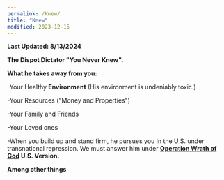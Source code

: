 ```yaml
---
permalink: /Knew/
title: "Knew"
modified: 2023-12-15
---
```



<b> Last Updated: 8/13/2024 </b>


<b> The Dispot Dictator "You Never Knew". </b>




<b>What he takes away from you:</b>




-Your Healthy <b>Environment</b> (His environment is undeniably toxic.)




-Your Resources ("Money and Properties")




-Your Family and Friends




-Your Loved ones



-When you build up and stand firm, he pursues you in the U.S. under transnational repression. We must answer him under <b> <a href=" https://www.france24.com/en/live-news/20220902-wrath-of-god-israel-s-response-to-1972-munich-massacre"> Operation Wrath of God</a> 
  </b> <b> U.S. Version. </b>




<b> Among other things </b>
